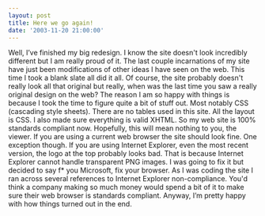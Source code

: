 ```yaml
---
layout: post
title: Here we go again!
date: '2003-11-20 21:00:00'
---
```


Well, I’ve finished my big redesign. I know the site doesn't look incredibly different but I am really proud of it. The last couple incarnations of my site have just been modifications of other ideas I have seen on the web. This time I took a blank slate all did it all. Of course, the site probably doesn't really look all that original but really, when was the last time you saw a really original design on the web? The reason I am so happy with things is because I took the time to figure quite a bit of stuff out. Most notably CSS (cascading style sheets). There are no tables used in this site. All the layout is CSS. I also made sure everything is valid XHTML. So my web site is 100% standards compliant now. Hopefully, this will mean nothing to you, the viewer. If you are using a current web browser the site should look fine. One exception though. If you are using Internet Explorer, even the most recent version, the logo at the top probably looks bad. That is because Internet Explorer cannot handle transparent PNG images. I was going to fix it but decided to say f\* you Microsoft, fix your browser. As I was coding the site I ran across several references to Internet Explorer non-compliance. You'd think a company making so much money would spend a bit of it to make sure their web browser is standards compliant. Anyway, I’m pretty happy with how things turned out in the end.
